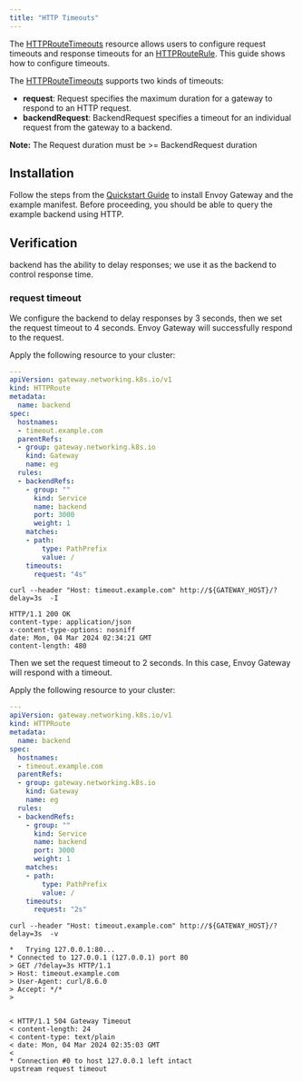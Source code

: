 ```yaml
---
title: "HTTP Timeouts"
---
```


The [HTTPRouteTimeouts][] resource allows users to configure request timeouts and response timeouts for an [HTTPRouteRule][]. This guide shows how to configure timeouts.

The [HTTPRouteTimeouts][] supports two kinds of timeouts:
- **request**: Request specifies the maximum duration for a gateway to respond to an HTTP request. 
- **backendRequest**: BackendRequest specifies a timeout for an individual request from the gateway to a backend.

__Note:__  The Request duration must be >= BackendRequest duration

## Installation

Follow the steps from the [Quickstart Guide](../../quickstart) to install Envoy Gateway and the example manifest.
Before proceeding, you should be able to query the example backend using HTTP.

## Verification

backend has the ability to delay responses; we use it as the backend to control response time.

### request timeout
We configure the backend to delay responses by 3 seconds, then we set the request timeout to 4 seconds. Envoy Gateway will successfully respond to the request.

Apply the following resource to your cluster:

```yaml
---
apiVersion: gateway.networking.k8s.io/v1
kind: HTTPRoute
metadata:
  name: backend
spec:
  hostnames:
  - timeout.example.com
  parentRefs:
  - group: gateway.networking.k8s.io
    kind: Gateway
    name: eg
  rules:
  - backendRefs:
    - group: ""
      kind: Service
      name: backend
      port: 3000
      weight: 1
    matches:
    - path:
        type: PathPrefix
        value: /
    timeouts:
      request: "4s"
```

```shell
curl --header "Host: timeout.example.com" http://${GATEWAY_HOST}/?delay=3s  -I
```

```console
HTTP/1.1 200 OK
content-type: application/json
x-content-type-options: nosniff
date: Mon, 04 Mar 2024 02:34:21 GMT
content-length: 480
```

Then we set the request timeout to 2 seconds. In this case, Envoy Gateway will respond with a timeout.

Apply the following resource to your cluster:

```yaml
---
apiVersion: gateway.networking.k8s.io/v1
kind: HTTPRoute
metadata:
  name: backend
spec:
  hostnames:
  - timeout.example.com
  parentRefs:
  - group: gateway.networking.k8s.io
    kind: Gateway
    name: eg
  rules:
  - backendRefs:
    - group: ""
      kind: Service
      name: backend
      port: 3000
      weight: 1
    matches:
    - path:
        type: PathPrefix
        value: /
    timeouts:
      request: "2s"
```

```shell
curl --header "Host: timeout.example.com" http://${GATEWAY_HOST}/?delay=3s  -v
```

```console
*   Trying 127.0.0.1:80...
* Connected to 127.0.0.1 (127.0.0.1) port 80
> GET /?delay=3s HTTP/1.1
> Host: timeout.example.com
> User-Agent: curl/8.6.0
> Accept: */*
>


< HTTP/1.1 504 Gateway Timeout
< content-length: 24
< content-type: text/plain
< date: Mon, 04 Mar 2024 02:35:03 GMT
<
* Connection #0 to host 127.0.0.1 left intact
upstream request timeout
```

[HTTPRouteTimeouts]: https://gateway-api.sigs.k8s.io/reference/spec/#gateway.networking.k8s.io/v1.HTTPRouteTimeouts
[HTTPRouteRule]: https://gateway-api.sigs.k8s.io/reference/spec/#gateway.networking.k8s.io/v1.HTTPRouteRule
